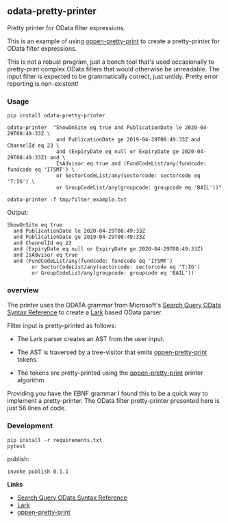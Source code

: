 ## odata-pretty-printer

Pretty printer for OData filter expressions. 

This is an example of using [oppen-pretty-print] to create a pretty-printer for 
OData filter expressions.

This is not a robust program, just a bench tool that's used occasionally to pretty-print
complex OData filters that would otherwise be unreadable. The input filter is expected to be 
grammatically correct, just untidy. Pretty error reporting is non-existent!

### Usage

	pip install odata-pretty-printer

    odata-printer  "ShowOnSite eq true and PublicationDate le 2020-04-29T08:49:33Z \
                    and PublicationDate ge 2019-04-29T08:49:33Z and ChannelId eq 23 \
                    and (ExpiryDate eq null or ExpiryDate ge 2020-04-29T08:49:33Z) and \
                    IsAdvisor eq true and (FundCodeList/any(fundcode: fundcode eq 'ITSMT') \
                    or SectorCodeList/any(sectorcode: sectorcode eq 'T:IG') \
                    or GroupCodeList/any(groupcode: groupcode eq 'BAIL'))"

    odata-printer -f tmp/filter_example.txt  

Output:
```
ShowOnSite eq true
  and PublicationDate le 2020-04-29T08:49:33Z
  and PublicationDate ge 2019-04-29T08:49:33Z
  and ChannelId eq 23
  and (ExpiryDate eq null or ExpiryDate ge 2020-04-29T08:49:33Z)
  and IsAdvisor eq true
  and (FundCodeList/any(fundcode: fundcode eq 'ITSMT')
        or SectorCodeList/any(sectorcode: sectorcode eq 'T:IG')
        or GroupCodeList/any(groupcode: groupcode eq 'BAIL'))
```

### overview

The printer uses the ODATA grammar from Microsoft's [Search Query OData Syntax Reference] to 
create a [Lark] based OData parser. 

Filter input is pretty-printed as follows: 

* The Lark parser creates an AST from the user input.

* The AST is traversed by a tree-visitor that emits [oppen-pretty-print] tokens. 

* The tokens are pretty-printed using the [oppen-pretty-print] printer algorithm.

Providing you have the EBNF grammar I found this to be a quick way to implement a 
pretty-printer. The OData filter pretty-printer presented here is just 56 lines
of code.

### Development

    pip install -r requirements.txt
    pytest

publish:

    invoke publish 0.1.1

**Links**

* [Search Query OData Syntax Reference]
* [Lark]
* [oppen-pretty-print]


[Search Query OData Syntax Reference]:https://docs.microsoft.com/en-us/azure/search/search-query-odata-syntax-reference
[Lark]: https://github.com/lark-parser/lark
[oppen-pretty-print]: https://github.com/stevej2608/oppen-pretty-printer/blob/master/README.md 

